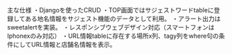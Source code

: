 主な仕様
・Djangoを使ったCRUD
・TOP画面ではサジェストワードtableに登録してある地名情報をサジェスト機能のデータとして利用。
・アラート出力はsweetalertを実装。
・レスポンシブウェブデザイン対応（スマートフォンはIphonexのみ対応）
・URL情報tableに存在する場所x列、tagy列をwhere句の条件にしてURL情報と店舗名情報を表示。
